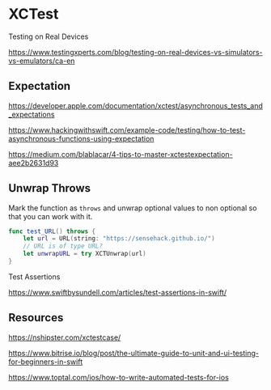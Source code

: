# XCTest


Testing on Real Devices

https://www.testingxperts.com/blog/testing-on-real-devices-vs-simulators-vs-emulators/ca-en


## Expectation

https://developer.apple.com/documentation/xctest/asynchronous_tests_and_expectations

https://www.hackingwithswift.com/example-code/testing/how-to-test-asynchronous-functions-using-expectation

https://medium.com/blablacar/4-tips-to-master-xctestexpectation-aee2b2631d93


## Unwrap Throws

Mark the function as `throws` and unwrap optional values to non optional so that you can work with it.

```swift
func test_URL() throws {
	let url = URL(string: "https://sensehack.github.io/")
	// URL is of type URL?
	let unwrapURL = try XCTUnwrap(url)					
}
```



Test Assertions

https://www.swiftbysundell.com/articles/test-assertions-in-swift/

## Resources

https://nshipster.com/xctestcase/

https://www.bitrise.io/blog/post/the-ultimate-guide-to-unit-and-ui-testing-for-beginners-in-swift


https://www.toptal.com/ios/how-to-write-automated-tests-for-ios